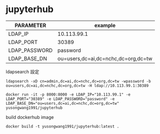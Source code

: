 # jupyterhub


PARAMETER     | example                               |
--------------|---------------------------------------|
LDAP_IP       |10.113.99.1                            |
LDAP_PORT     |30389                                  |
LDAP_PASSWORD |password                               |
LDAP_BASE_DN  |ou=users,dc=ai,dc=nchc,dc=org,dc=tw    | 




ldapsearch 設定
```
ldapsearch -xD cn=admin,dc=ai,dc=nchc,dc=org,dc=tw -wpassword -b ou=users,dc=ai,dc=nchc,dc=org,dc=tw -H ldap://10.113.99.1:30389
```



```
docker run -it -p 8000:8000 -e LDAP_IP="10.113.99.1" -e LDAP_PORT="30389" -e LDAP_PASSWORD="password" -e LDAP_BASE_DN="ou=users,dc=ai,dc=nchc,dc=org,dc=tw" yusongwang1991/jupyterhub
```

build dockerhub image
```
docker build -t yusongwang1991/jupyterhub:latest .
```
